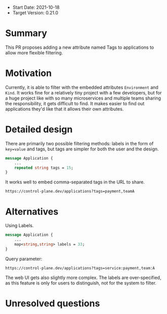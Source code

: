 - Start Date: 2021-10-18
- Target Version: 0.21.0

# Summary
This PR proposes adding a new attribute named Tags to applications to allow more flexible filtering.

# Motivation
Currently, it is able to filter with the embedded attributes `Environment` and `Kind`.
It works fine for a relatively tiny project with a few developers, but for a huge project like with so many microservices and multiple teams sharing the responsibility, it gets difficult to find.
It makes easier to find out applications they'd like that it allows their own attributes.

# Detailed design
There are primarily two possible filtering methods: labels in the form of `key=value` and tags, but tags are simpler for both the user and the design.

```proto
message Application {
    ...
    repeated string tags = 15;
}
```

It works well to embed comma-separated tags in the URL to share.

```
https://control-plane.dev/applications?tags=payment,teamA
```

# Alternatives
Using Labels.

```proto
message Application {
    ...
    map<string,string> labels = 33;
}
```

Query parameter:

```
https://control-plane.dev/applications?tags=service:payment,team:A
```

The web UI gets also slightly more complex.
The labels are over-specified, as this feature is only for users to distinguish, not for the system to filter.

# Unresolved questions


